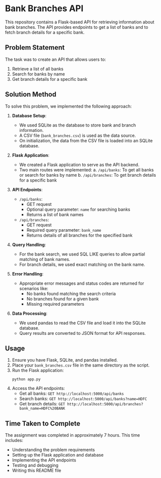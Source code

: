 # Bank Branches API

This repository contains a Flask-based API for retrieving information about bank branches. The API provides endpoints to get a list of banks and to fetch branch details for a specific bank.

## Problem Statement

The task was to create an API that allows users to:
1. Retrieve a list of all banks
2. Search for banks by name
3. Get branch details for a specific bank

## Solution Method

To solve this problem, we implemented the following approach:

1. **Database Setup**: 
   - We used SQLite as the database to store bank and branch information.
   - A CSV file (`bank_branches.csv`) is used as the data source.
   - On initialization, the data from the CSV file is loaded into an SQLite database.

2. **Flask Application**:
   - We created a Flask application to serve as the API backend.
   - Two main routes were implemented:
     a. `/api/banks`: To get all banks or search for banks by name
     b. `/api/branches`: To get branch details for a specific bank

3. **API Endpoints**:
   - `/api/banks`:
     - GET request
     - Optional query parameter: `name` for searching banks
     - Returns a list of bank names
   - `/api/branches`:
     - GET request
     - Required query parameter: `bank_name`
     - Returns details of all branches for the specified bank

4. **Query Handling**:
   - For the bank search, we used SQL LIKE queries to allow partial matching of bank names.
   - For branch details, we used exact matching on the bank name.

5. **Error Handling**:
   - Appropriate error messages and status codes are returned for scenarios like:
     - No banks found matching the search criteria
     - No branches found for a given bank
     - Missing required parameters

6. **Data Processing**:
   - We used pandas to read the CSV file and load it into the SQLite database.
   - Query results are converted to JSON format for API responses.

## Usage

1. Ensure you have Flask, SQLite, and pandas installed.
2. Place your `bank_branches.csv` file in the same directory as the script.
3. Run the Flask application:
   ```
   python app.py
   ```
4. Access the API endpoints:
   - Get all banks: `GET http://localhost:5000/api/banks`
   - Search banks: `GET http://localhost:5000/api/banks?name=HDFC`
   - Get branch details: `GET http://localhost:5000/api/branches?bank_name=HDFC%20BANK`

## Time Taken to Complete

The assignment was completed in approximately 7 hours. This time includes:
- Understanding the problem requirements
- Setting up the Flask application and database
- Implementing the API endpoints
- Testing and debugging
- Writing this README file


